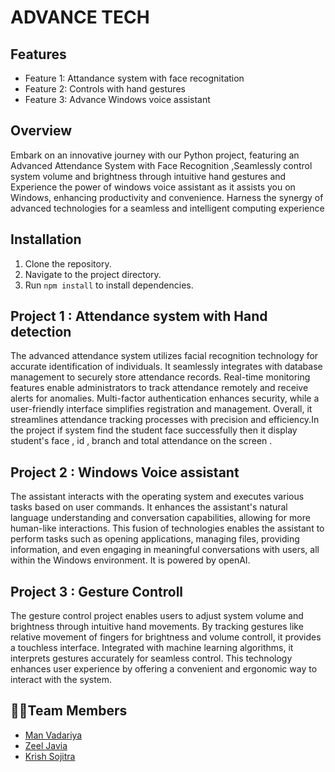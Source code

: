# ADVANCE TECH

## Features
- Feature 1: Attandance system with face recognitation
- Feature 2: Controls with hand gestures
- Feature 3: Advance Windows voice  assistant  

## Overview
Embark on an innovative journey with our Python project, featuring an Advanced Attendance System with Face Recognition ,Seamlessly control system volume and brightness through intuitive hand gestures and Experience the power of windows voice assistant as it assists you on Windows, enhancing productivity and convenience. Harness the synergy of advanced technologies for a seamless and intelligent computing experience

## Installation
1. Clone the repository.
2. Navigate to the project directory.
3. Run `npm install` to install dependencies.

## Project 1 : Attendance system with Hand detection 

The advanced attendance system utilizes facial recognition technology for accurate identification of individuals. It seamlessly integrates with database management to securely store attendance records. Real-time monitoring features enable administrators to track attendance remotely and receive alerts for anomalies. Multi-factor authentication enhances security, while a user-friendly interface simplifies registration and management. Overall, it streamlines attendance tracking processes with precision and efficiency.In the project if system find the student face successfully then it display student's face , id , branch and total attendance on the screen . 


## Project 2 : Windows Voice assistant

The assistant interacts with the operating system and executes various tasks based on user commands. It enhances the assistant's natural language understanding and conversation capabilities, allowing for more human-like interactions. This fusion of technologies enables the assistant to perform tasks such as opening applications, managing files, providing information, and even engaging in meaningful conversations with users, all within the Windows environment. It is powered by openAI. 

## Project 3 : Gesture Controll

The gesture control project enables users to adjust system volume and brightness through intuitive hand movements. By tracking gestures like relative movement of fingers for brightness and volume controll, it provides a touchless interface. Integrated with machine learning algorithms, it interprets gestures accurately for seamless control. This technology enhances user experience by offering a convenient and ergonomic way to interact with the system. 


## 👨‍💻Team Members
- [Man Vadariya](https://github.com/Manvadariya)
- [Zeel Javia](https://github.com/ZeelJavia)
- [Krish Sojitra](https://github.com/SojitraKrish125)

